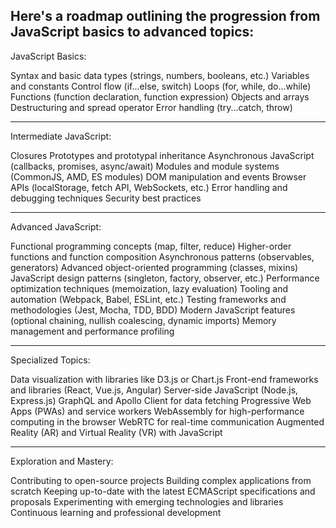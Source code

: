 ## Here's a roadmap outlining the progression from JavaScript basics to advanced topics:

JavaScript Basics:

Syntax and basic data types (strings, numbers, booleans, etc.)
Variables and constants
Control flow (if...else, switch)
Loops (for, while, do...while)
Functions (function declaration, function expression)
Objects and arrays
Destructuring and spread operator
Error handling (try...catch, throw)

---

Intermediate JavaScript:

Closures
Prototypes and prototypal inheritance
Asynchronous JavaScript (callbacks, promises, async/await)
Modules and module systems (CommonJS, AMD, ES modules)
DOM manipulation and events
Browser APIs (localStorage, fetch API, WebSockets, etc.)
Error handling and debugging techniques
Security best practices

---

Advanced JavaScript:

Functional programming concepts (map, filter, reduce)
Higher-order functions and function composition
Asynchronous patterns (observables, generators)
Advanced object-oriented programming (classes, mixins)
JavaScript design patterns (singleton, factory, observer, etc.)
Performance optimization techniques (memoization, lazy evaluation)
Tooling and automation (Webpack, Babel, ESLint, etc.)
Testing frameworks and methodologies (Jest, Mocha, TDD, BDD)
Modern JavaScript features (optional chaining, nullish coalescing, dynamic imports)
Memory management and performance profiling

---

Specialized Topics:

Data visualization with libraries like D3.js or Chart.js
Front-end frameworks and libraries (React, Vue.js, Angular)
Server-side JavaScript (Node.js, Express.js)
GraphQL and Apollo Client for data fetching
Progressive Web Apps (PWAs) and service workers
WebAssembly for high-performance computing in the browser
WebRTC for real-time communication
Augmented Reality (AR) and Virtual Reality (VR) with JavaScript

---

Exploration and Mastery:

Contributing to open-source projects
Building complex applications from scratch
Keeping up-to-date with the latest ECMAScript specifications and proposals
Experimenting with emerging technologies and libraries
Continuous learning and professional development
